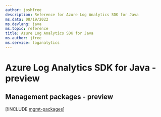 ```yaml
---
author: joshfree
description: Reference for Azure Log Analytics SDK for Java
ms.data: 08/19/2022
ms.devlang: java
ms.topic: reference
title: Azure Log Analytics SDK for Java
ms.author: jfree
ms.service: loganalytics
---
```

# Azure Log Analytics SDK for Java - preview

## Management packages - preview
[!INCLUDE [mgmt-packages](log-analytics-mgmt-index.md)]